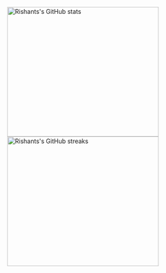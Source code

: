 <p float="left">
<img src="https://github-readme-stats.vercel.app/api?username=rixant&count_private=true&show_icons=true&theme=tokyonight" width="350" height="300" alt="Rishants's GitHub stats">
<img src="https://github-readme-streak-stats.herokuapp.com/?user=rixant&theme=dark" width="350" height="300" alt="Rishants's GitHub streaks">
</p>
